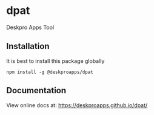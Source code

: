 # dpat
Deskpro Apps Tool

## Installation

It is best to install this package globally
    
    npm install -g @deskproapps/dpat

## Documentation

View online docs at: https://deskproapps.github.io/dpat/